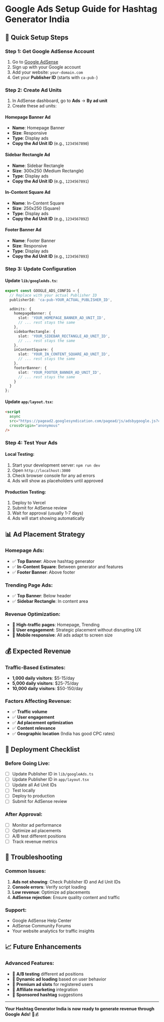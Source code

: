 # Google Ads Setup Guide for Hashtag Generator India

## 🎯 **Quick Setup Steps**

### **Step 1: Get Google AdSense Account**
1. Go to [Google AdSense](https://www.google.com/adsense/)
2. Sign up with your Google account
3. Add your website: `your-domain.com`
4. Get your **Publisher ID** (starts with `ca-pub-`)

### **Step 2: Create Ad Units**
1. In AdSense dashboard, go to **Ads** → **By ad unit**
2. Create these ad units:

#### **Homepage Banner Ad**
- **Name**: Homepage Banner
- **Size**: Responsive
- **Type**: Display ads
- **Copy the Ad Unit ID** (e.g., `1234567890`)

#### **Sidebar Rectangle Ad**
- **Name**: Sidebar Rectangle
- **Size**: 300x250 (Medium Rectangle)
- **Type**: Display ads
- **Copy the Ad Unit ID** (e.g., `1234567891`)

#### **In-Content Square Ad**
- **Name**: In-Content Square
- **Size**: 250x250 (Square)
- **Type**: Display ads
- **Copy the Ad Unit ID** (e.g., `1234567892`)

#### **Footer Banner Ad**
- **Name**: Footer Banner
- **Size**: Responsive
- **Type**: Display ads
- **Copy the Ad Unit ID** (e.g., `1234567893`)

### **Step 3: Update Configuration**

#### **Update `lib/googleAds.ts`:**
```typescript
export const GOOGLE_ADS_CONFIG = {
  // Replace with your actual Publisher ID
  publisherId: 'ca-pub-YOUR_ACTUAL_PUBLISHER_ID',
  
  adUnits: {
    homepageBanner: {
      slot: 'YOUR_HOMEPAGE_BANNER_AD_UNIT_ID',
      // ... rest stays the same
    },
    sidebarRectangle: {
      slot: 'YOUR_SIDEBAR_RECTANGLE_AD_UNIT_ID',
      // ... rest stays the same
    },
    inContentSquare: {
      slot: 'YOUR_IN_CONTENT_SQUARE_AD_UNIT_ID',
      // ... rest stays the same
    },
    footerBanner: {
      slot: 'YOUR_FOOTER_BANNER_AD_UNIT_ID',
      // ... rest stays the same
    }
  }
};
```

#### **Update `app/layout.tsx`:**
```html
<script
  async
  src="https://pagead2.googlesyndication.com/pagead/js/adsbygoogle.js?client=ca-pub-YOUR_ACTUAL_PUBLISHER_ID"
  crossOrigin="anonymous"
/>
```

### **Step 4: Test Your Ads**

#### **Local Testing:**
1. Start your development server: `npm run dev`
2. Open `http://localhost:3000`
3. Check browser console for any ad errors
4. Ads will show as placeholders until approved

#### **Production Testing:**
1. Deploy to Vercel
2. Submit for AdSense review
3. Wait for approval (usually 1-7 days)
4. Ads will start showing automatically

## 📊 **Ad Placement Strategy**

### **Homepage Ads:**
- ✅ **Top Banner**: Above hashtag generator
- ✅ **In-Content Square**: Between generator and features
- ✅ **Footer Banner**: Above footer

### **Trending Page Ads:**
- ✅ **Top Banner**: Below header
- ✅ **Sidebar Rectangle**: In content area

### **Revenue Optimization:**
- 🎯 **High-traffic pages**: Homepage, Trending
- 🎯 **User engagement**: Strategic placement without disrupting UX
- 🎯 **Mobile responsive**: All ads adapt to screen size

## 💰 **Expected Revenue**

### **Traffic-Based Estimates:**
- **1,000 daily visitors**: $5-15/day
- **5,000 daily visitors**: $25-75/day
- **10,000 daily visitors**: $50-150/day

### **Factors Affecting Revenue:**
- ✅ **Traffic volume**
- ✅ **User engagement**
- ✅ **Ad placement optimization**
- ✅ **Content relevance**
- ✅ **Geographic location** (India has good CPC rates)

## 🚀 **Deployment Checklist**

### **Before Going Live:**
- [ ] Update Publisher ID in `lib/googleAds.ts`
- [ ] Update Publisher ID in `app/layout.tsx`
- [ ] Update all Ad Unit IDs
- [ ] Test locally
- [ ] Deploy to production
- [ ] Submit for AdSense review

### **After Approval:**
- [ ] Monitor ad performance
- [ ] Optimize ad placements
- [ ] A/B test different positions
- [ ] Track revenue metrics

## 🔧 **Troubleshooting**

### **Common Issues:**
1. **Ads not showing**: Check Publisher ID and Ad Unit IDs
2. **Console errors**: Verify script loading
3. **Low revenue**: Optimize ad placements
4. **AdSense rejection**: Ensure quality content and traffic

### **Support:**
- Google AdSense Help Center
- AdSense Community Forums
- Your website analytics for traffic insights

## 📈 **Future Enhancements**

### **Advanced Features:**
- 🎯 **A/B testing** different ad positions
- 🎯 **Dynamic ad loading** based on user behavior
- 🎯 **Premium ad slots** for registered users
- 🎯 **Affiliate marketing** integration
- 🎯 **Sponsored hashtag** suggestions

---

**Your Hashtag Generator India is now ready to generate revenue through Google Ads!** 🚀💰

